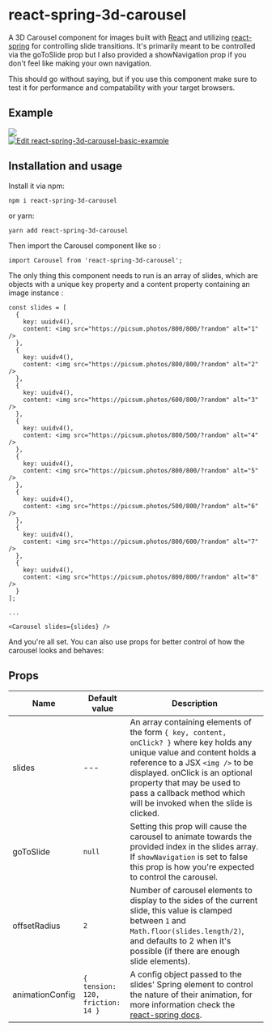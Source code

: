 # react-spring-3d-carousel

A 3D Carousel component for images built with [React](https://reactjs.org/) and utilizing [react-spring](https://github.com/react-spring/react-spring) for controlling slide transitions.
It's primarily meant to be controlled via the goToSlide prop but I also provided a showNavigation prop if you don't feel like making your own navigation.

This should go without saying, but if you use this component make sure to test it for performance and compatability with your target browsers.

## Example

![](react-spring-3d-carousel-example.gif)  
[![Edit react-spring-3d-carousel-basic-example](https://codesandbox.io/static/img/play-codesandbox.svg)](https://codesandbox.io/s/1v96j74484?view=preview)

## Installation and usage

Install it via npm:

```
npm i react-spring-3d-carousel
```

or yarn:

```
yarn add react-spring-3d-carousel
```

Then import the Carousel component like so :

```
import Carousel from 'react-spring-3d-carousel';
```

The only thing this component needs to run is an array of slides, which are objects with a unique key property and a content property containing an image instance :

```
const slides = [
  {
    key: uuidv4(),
    content: <img src="https://picsum.photos/800/800/?random" alt="1" />
  },
  {
    key: uuidv4(),
    content: <img src="https://picsum.photos/800/800/?random" alt="2" />
  },
  {
    key: uuidv4(),
    content: <img src="https://picsum.photos/600/800/?random" alt="3" />
  },
  {
    key: uuidv4(),
    content: <img src="https://picsum.photos/800/500/?random" alt="4" />
  },
  {
    key: uuidv4(),
    content: <img src="https://picsum.photos/800/800/?random" alt="5" />
  },
  {
    key: uuidv4(),
    content: <img src="https://picsum.photos/500/800/?random" alt="6" />
  },
  {
    key: uuidv4(),
    content: <img src="https://picsum.photos/800/600/?random" alt="7" />
  },
  {
    key: uuidv4(),
    content: <img src="https://picsum.photos/800/800/?random" alt="8" />
  }
];

...

<Carousel slides={slides} />
```

And you're all set. You can also use props for better control of how the carousel looks and behaves:

## Props

| Name            | Default value                    | Description                                                                                                                                                                                                                                                                                          |
| --------------- | -------------------------------- | ---------------------------------------------------------------------------------------------------------------------------------------------------------------------------------------------------------------------------------------------------------------------------------------------------- |
| slides          | ---                              | An array containing elements of the form `{ key, content, onClick? }` where key holds any unique value and content holds a reference to a JSX `<img />` to be displayed. onClick is an optional property that may be used to pass a callback method which will be invoked when the slide is clicked. |
| goToSlide       | `null`                           | Setting this prop will cause the carousel to animate towards the provided index in the slides array. If `showNavigation` is set to false this prop is how you're expected to control the carousel.                                                                                                   |
| offsetRadius    | `2`                              | Number of carousel elements to display to the sides of the current slide, this value is clamped between `1` and `Math.floor(slides.length/2)`, and defaults to 2 when it's possible (if there are enough slide elements).                                                                            |
| animationConfig | `{ tension: 120, friction: 14 }` | A config object passed to the slides' Spring element to control the nature of their animation, for more information check the [react-spring docs](http://react-spring.surge.sh/#/api#configs).                                                                                                       |
